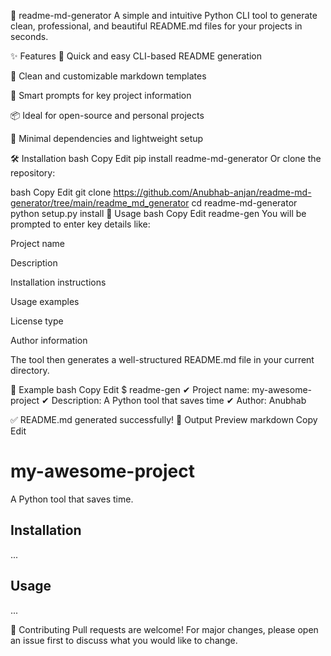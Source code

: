 📄 readme-md-generator
A simple and intuitive Python CLI tool to generate clean, professional, and beautiful README.md files for your projects in seconds.

✨ Features
🚀 Quick and easy CLI-based README generation

🎨 Clean and customizable markdown templates

🧠 Smart prompts for key project information

📦 Ideal for open-source and personal projects

🔧 Minimal dependencies and lightweight setup

🛠️ Installation
bash
Copy
Edit
pip install readme-md-generator
Or clone the repository:

bash
Copy
Edit
git clone https://github.com/Anubhab-anjan/readme-md-generator/tree/main/readme_md_generator
cd readme-md-generator
python setup.py install
📌 Usage
bash
Copy
Edit
readme-gen
You will be prompted to enter key details like:

Project name

Description

Installation instructions

Usage examples

License type

Author information

The tool then generates a well-structured README.md file in your current directory.

🧪 Example
bash
Copy
Edit
$ readme-gen
✔ Project name: my-awesome-project
✔ Description: A Python tool that saves time
✔ Author: Anubhab

✅ README.md generated successfully!
📁 Output Preview
markdown
Copy
Edit
# my-awesome-project

A Python tool that saves time.

## Installation
...

## Usage
...


🧩 Contributing
Pull requests are welcome! For major changes, please open an issue first to discuss what you would like to change.


